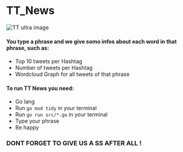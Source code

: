 # TT_News

![TT ultra image](https://cdn.discordapp.com/attachments/950367406377828357/968662573966852126/twitter-capa.jpg "Text to show on mouseover")

#### You type a phrase and we give somo infos about each word in that phrase, such as:
* Top 10 tweets per Hashtag
* Number of tweets per Hashtag
* Wordcloud Graph for all tweets of that phrase

#### To run TT News you need:
* Go lang
* Run ```go mod tidy``` in your terminal
* Run ```go run src/*.go``` in your terminal
* Type your phrase
* Be happy

### DONT FORGET TO GIVE US A SS AFTER ALL !
